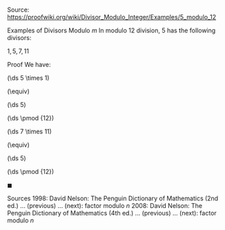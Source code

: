 # 

Source: https://proofwiki.org/wiki/Divisor_Modulo_Integer/Examples/5_modulo_12

Examples of Divisors Modulo $m$
In modulo $12$ division, $5$ has the following divisors:

$1, 5, 7, 11$


Proof
We have:














\(\ds 5 \times 1\)

\(\equiv\)







\(\ds 5\)

\(\ds \pmod {12}\)


















\(\ds 7 \times 11\)

\(\equiv\)







\(\ds 5\)

\(\ds \pmod {12}\)







$\blacksquare$


Sources
1998: David Nelson: The Penguin Dictionary of Mathematics (2nd ed.) ... (previous) ... (next): factor modulo $n$
2008: David Nelson: The Penguin Dictionary of Mathematics (4th ed.) ... (previous) ... (next): factor modulo $n$




